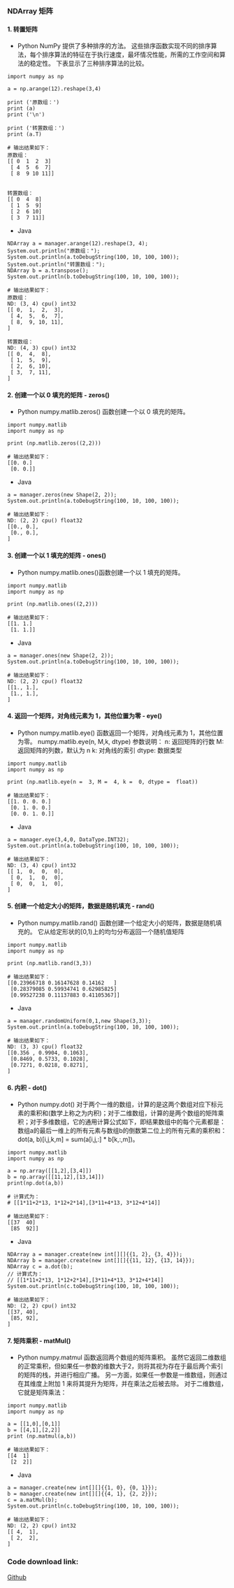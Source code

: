 
### NDArray 矩阵

#### 1. 转置矩阵
- Python
NumPy 提供了多种排序的方法。 这些排序函数实现不同的排序算法，每个排序算法的特征在于执行速度，最坏情况性能，所需的工作空间和算法的稳定性。 下表显示了三种排序算法的比较。
```text
import numpy as np
 
a = np.arange(12).reshape(3,4)
 
print ('原数组：')
print (a)
print ('\n')
 
print ('转置数组：')
print (a.T)

# 输出结果如下：
原数组：
[[ 0  1  2  3]
 [ 4  5  6  7]
 [ 8  9 10 11]]


转置数组：
[[ 0  4  8]
 [ 1  5  9]
 [ 2  6 10]
 [ 3  7 11]]
```

- Java
```text
NDArray a = manager.arange(12).reshape(3, 4);
System.out.println("原数组：");
System.out.println(a.toDebugString(100, 10, 100, 100));
System.out.println("转置数组：");
NDArray b = a.transpose();
System.out.println(b.toDebugString(100, 10, 100, 100));

# 输出结果如下：
原数组：
ND: (3, 4) cpu() int32
[[ 0,  1,  2,  3],
 [ 4,  5,  6,  7],
 [ 8,  9, 10, 11],
]

转置数组：
ND: (4, 3) cpu() int32
[[ 0,  4,  8],
 [ 1,  5,  9],
 [ 2,  6, 10],
 [ 3,  7, 11],
]
```

#### 2. 创建一个以 0 填充的矩阵 - zeros()
- Python
numpy.matlib.zeros() 函数创建一个以 0 填充的矩阵。

```text
import numpy.matlib 
import numpy as np 
 
print (np.matlib.zeros((2,2)))

# 输出结果如下：
[[0. 0.]
 [0. 0.]]
```

- Java
```text
a = manager.zeros(new Shape(2, 2));
System.out.println(a.toDebugString(100, 10, 100, 100));

# 输出结果如下：
ND: (2, 2) cpu() float32
[[0., 0.],
 [0., 0.],
]
```

#### 3. 创建一个以 1 填充的矩阵 - ones()
- Python
numpy.matlib.ones()函数创建一个以 1 填充的矩阵。

```text
import numpy.matlib 
import numpy as np 
 
print (np.matlib.ones((2,2)))

# 输出结果如下：
[[1. 1.]
 [1. 1.]]
```

- Java
```text
a = manager.ones(new Shape(2, 2));
System.out.println(a.toDebugString(100, 10, 100, 100));  
        
# 输出结果如下：
ND: (2, 2) cpu() float32
[[1., 1.],
 [1., 1.],
]
```

#### 4. 返回一个矩阵，对角线元素为 1，其他位置为零 - eye()
- Python
numpy.matlib.eye() 函数返回一个矩阵，对角线元素为 1，其他位置为零。
numpy.matlib.eye(n, M,k, dtype)
参数说明：
n: 返回矩阵的行数
M: 返回矩阵的列数，默认为 n
k: 对角线的索引
dtype: 数据类型

```text
import numpy.matlib 
import numpy as np 
 
print (np.matlib.eye(n =  3, M =  4, k =  0, dtype =  float))

# 输出结果如下：
[[1. 0. 0. 0.]
 [0. 1. 0. 0.]
 [0. 0. 1. 0.]]
```

- Java
```text
a = manager.eye(3,4,0, DataType.INT32);
System.out.println(a.toDebugString(100, 10, 100, 100));
       
# 输出结果如下：
ND: (3, 4) cpu() int32
[[ 1,  0,  0,  0],
 [ 0,  1,  0,  0],
 [ 0,  0,  1,  0],
]
```

#### 5. 创建一个给定大小的矩阵，数据是随机填充 - rand()
- Python
numpy.matlib.rand() 函数创建一个给定大小的矩阵，数据是随机填充的。
它从给定形状的[0,1)上的均匀分布返回一个随机值矩阵
```text
import numpy.matlib 
import numpy as np 
 
print (np.matlib.rand(3,3))

# 输出结果如下：
[[0.23966718 0.16147628 0.14162   ]
 [0.28379085 0.59934741 0.62985825]
 [0.99527238 0.11137883 0.41105367]]
```

- Java
```text
a = manager.randomUniform(0,1,new Shape(3,3));
System.out.println(a.toDebugString(100, 10, 100, 100));
     
# 输出结果如下：
ND: (3, 3) cpu() float32
[[0.356 , 0.9904, 0.1063],
 [0.8469, 0.5733, 0.1028],
 [0.7271, 0.0218, 0.8271],
]
```

#### 6. 内积 - dot()
- Python
numpy.dot() 对于两个一维的数组，计算的是这两个数组对应下标元素的乘积和(数学上称之为内积)；对于二维数组，计算的是两个数组的矩阵乘积；对于多维数组，它的通用计算公式如下，即结果数组中的每个元素都是：数组a的最后一维上的所有元素与数组b的倒数第二位上的所有元素的乘积和： dot(a, b)[i,j,k,m] = sum(a[i,j,:] * b[k,:,m])。
```text
import numpy.matlib
import numpy as np
 
a = np.array([[1,2],[3,4]])
b = np.array([[11,12],[13,14]])
print(np.dot(a,b))

# 计算式为：
# [[1*11+2*13, 1*12+2*14],[3*11+4*13, 3*12+4*14]]

# 输出结果如下：
[[37  40] 
 [85  92]]
```

- Java
```text
NDArray a = manager.create(new int[][]{{1, 2}, {3, 4}});
NDArray b = manager.create(new int[][]{{11, 12}, {13, 14}});
NDArray c = a.dot(b);
// 计算式为：
// [[1*11+2*13, 1*12+2*14],[3*11+4*13, 3*12+4*14]]
System.out.println(c.toDebugString(100, 10, 100, 100));

# 输出结果如下：
ND: (2, 2) cpu() int32
[[37, 40],
 [85, 92],
]
```

#### 7. 矩阵乘积 - matMul()
- Python
numpy.matmul 函数返回两个数组的矩阵乘积。 虽然它返回二维数组的正常乘积，但如果任一参数的维数大于2，则将其视为存在于最后两个索引的矩阵的栈，并进行相应广播。
另一方面，如果任一参数是一维数组，则通过在其维度上附加 1 来将其提升为矩阵，并在乘法之后被去除。
对于二维数组，它就是矩阵乘法：

```text
import numpy.matlib 
import numpy as np 
 
a = [[1,0],[0,1]] 
b = [[4,1],[2,2]] 
print (np.matmul(a,b))

# 输出结果如下：
[[4  1] 
 [2  2]]
```

- Java
```text
a = manager.create(new int[][]{{1, 0}, {0, 1}});
b = manager.create(new int[][]{{4, 1}, {2, 2}});
c = a.matMul(b);
System.out.println(c.toDebugString(100, 10, 100, 100));

# 输出结果如下：
ND: (2, 2) cpu() int32
[[ 4,  1],
 [ 2,  2],
]
```

### Code download link:
[Github](https://github.com/mymagicpower/AIAS/blob/main/0_tutorials/ndarray_lessons/src/main/java/me/aias/example/No9MatrixExample.java)    
